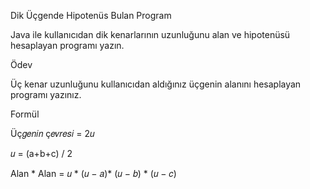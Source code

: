 Dik Üçgende Hipotenüs Bulan Program


Java ile kullanıcıdan dik kenarlarının uzunluğunu alan ve hipotenüsü hesaplayan programı yazın.



Ödev


Üç kenar uzunluğunu kullanıcıdan aldığınız üçgenin alanını hesaplayan programı yazınız.



Formül


Üç𝑔𝑒𝑛𝑖𝑛 ç𝑒𝑣𝑟𝑒𝑠𝑖 = 2𝑢



𝑢 = (a+b+c) / 2



Alan * Alan = 𝑢 * (𝑢 − 𝑎)* (𝑢 − 𝑏) * (𝑢 − 𝑐)
